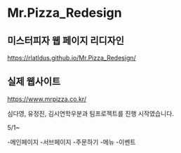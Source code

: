 # Mr.Pizza_Redesign

## 미스터피자 웹 페이지 리디자인
 https://rlatldus.github.io/Mr.Pizza_Redesign/

## 실제 웹사이트
https://www.mrpizza.co.kr/

심다영, 유정진, 김시연학우분과 팀프로젝트를 진행 시작였습니다.

5/1~

-메인페이지
-서브페이지
 -주문하기
 -메뉴
 -이벤트
